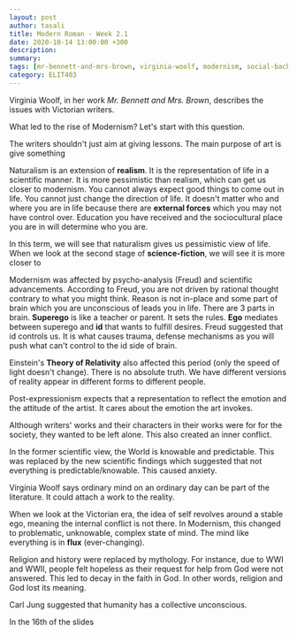 ```yaml
---
layout: post
author: tasali
title: Modern Roman - Week 2.1
date: 2020-10-14 13:00:00 +300
description: 
summary: 
tags: [mr-bennett-and-mrs-brown, virginia-woolf, modernism, social-background, cultural-background, historical-background]
category: ELIT403
---
```


Virginia Woolf, in her work _Mr. Bennett and Mrs. Brown_, describes the issues with Victorian writers.

What led to the rise of Modernism? Let's start with this question.

The writers shouldn't just aim at giving lessons. The main purpose of art is give something 

Naturalism is an extension of **realism**. It is the representation of life in a scientific manner. It is more pessimistic than realism, which can get us closer to modernism. You cannot always expect good things to come out in life. You cannot just change the direction of life. It doesn't matter who and where you are in life because there are **external forces** which you may not have control over. Education you have received and the sociocultural place you are in will determine who you are.

In this term, we will see that naturalism gives us pessimistic view of life. When we look at the second stage of **science-fiction**, we will see it is more closer to 

Modernism was affected by psycho-analysis (Freud) and scientific advancements. According to Freud, you are not driven by rational thought contrary to what you might think. Reason is not in-place and some part of brain which you are unconscious of leads you in life. There are 3 parts in brain. **Superego** is like a teacher or parent. It sets the rules. **Ego** mediates between superego and **id** that wants to fulfill desires. Freud suggested that id controls us. It is what causes trauma, defense mechanisms as you will push what can't control to the id side of brain.

Einstein's **Theory of Relativity** also affected this period (only the speed of light doesn't change). There is no absolute truth. We have different versions of reality appear in different forms to different people.

Post-expressionism expects that a representation to reflect the emotion and the attitude of the artist. It cares about the emotion the art invokes.

Although writers' works and their characters in their works were for for the society, they wanted to be left alone. This also created an inner conflict.

In the former scientific view, the World is knowable and predictable. This was replaced by the new scientific findings which suggested that not everything is predictable/knowable. This caused anxiety.

Virginia Woolf says ordinary mind on an ordinary day can be part of the literature. It could attach a work to the reality.

When we look at the Victorian era, the idea of self revolves around a stable ego, meaning the internal conflict is not there. In Modernism, this changed to problematic, unknowable, complex state of mind. The mind like everything is in **flux** (ever-changing).

Religion and history were replaced by mythology. For instance, due to WWI and WWII, people felt hopeless as their request for help from God were not answered. This led to decay in the faith in God. In other words, religion and God lost its meaning. 

Carl Jung suggested that humanity has a collective unconscious. 

In the 16th of the slides
